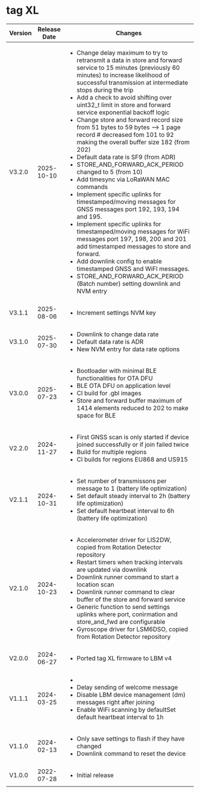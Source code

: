 # tag XL

| Version | Release Date    | Changes |
|---------|--------------|---------|
| V3.2.0 | 2025-10-10 | <ul><li>Change delay maximum to try to retransmit a data in store and forward service to 15 minutes (previously 60 minutes) to increase likelihood of successful transmission at intermediate stops during the trip </li><li>Add a check to avoid shifting over uint32_t limit in store and forward service exponential backoff logic</li><li>Change store and forward record size from 51 bytes to 59 bytes --> 1 page record # decreased fom 101 to 92 making the overall buffer size 182 (from 202)</li><li>Default data rate is SF9 (from ADR)</li><li>STORE_AND_FORWARD_ACK_PERIOD changed to 5 (from 10)</li><li>Add timesync via LoRaWAN MAC commands</li><li>Implement specific uplinks for timestamped/moving messages for GNSS messages port 192, 193, 194 and 195.</li><li>Implement specific uplinks for timestamped/moving messages for WiFi messages port 197, 198, 200 and 201 add timestamped messages to store and forward.</li><li>Add downlink config to enable timestamped GNSS and WiFI messages.</li><li>STORE_AND_FORWARD_ACK_PERIOD (Batch number) setting downlink and NVM entry</li></ul> |
| V3.1.1 | 2025-08-06 | <ul><li>Increment settings NVM key</li></ul> |
| V3.1.0 | 2025-07-30 | <ul><li>Downlink to change data rate</li><li>Default data rate is ADR</li><li>New NVM entry for data rate options</li></ul> |
| V3.0.0 | 2025-07-23 | <ul><li>Bootloader with minimal BLE functionalities for OTA DFU</li><li>BLE OTA DFU on application level</li><li>CI build for .gbl images</li><li>Store and forward buffer maximum of 1414 elements reduced to 202 to make space for BLE</li></ul> |
| V2.2.0 | 2024-11-27 | <ul><li>First GNSS scan is only started if device joined successfully or if join failed twice</li><li>Build for multiple regions</li><li>CI builds for regions EU868 and US915</li></ul> |
| V2.1.1 | 2024-10-31 | <ul><li>Set number of transmissons per message to 1 (battery life optimization)</li><li>Set default steady interval to 2h (battery life optimization)</li><li>Set default heartbeat interval to 6h (battery life optimization)</li></ul> |
| V2.1.0 | 2024-10-23 | <ul><li>Accelerometer driver for LIS2DW, copied from Rotation Detector repository</li><li>Restart timers when tracking intervals are updated via downlink</li><li>Downlink runner command to start a location scan</li><li>Downlink runner command to clear buffer of the store and forward service	</li><li>Generic function to send settings uplinks where port, conìrmation and store_and_fwd are configurable</li><li>Gyroscope driver for LSM6DSO, copied from Rotation Detector repository</li></ul> |
| V2.0.0 | 2024-06-27 | <ul><li>Ported tag XL firmware to LBM v4</li></ul> |
| V1.1.1 | 2024-03-25 | <ul><li><li>Delay sending of welcome message</li><li>Disable LBM device management (dm) messages right after joining	</li><li>Enable WiFi scanning by defaultSet default heartbeat interval to 1h</li></li></ul> |
| V1.1.0 | 2024-02-13 | <ul><li>Only save settings to flash if they have changed</li><li>Downlink command to reset the device</li></ul> |
| V1.0.0 | 2022-07-28 | <ul><li>Initial release</li></ul> |



